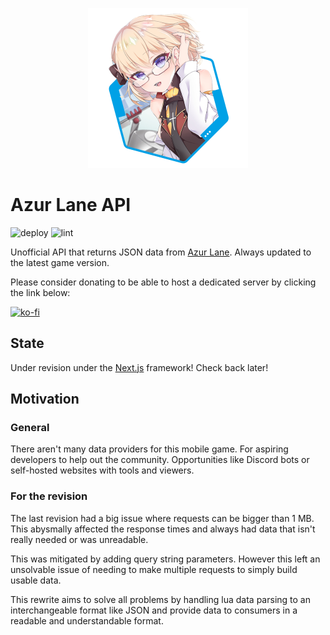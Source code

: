 <p align="center">
  <img src="icon.png" width="256" title="Azur Lane API">
</p>

# Azur Lane API
![deploy](https://github.com/lenitrous/azur-lane-api/workflows/deploy/badge.svg?branch=master&event=push) ![lint](https://github.com/lenitrous/azur-lane-api/workflows/lint/badge.svg?branch=master&event=push)

Unofficial API that returns JSON data from [Azur Lane](https://azurlane.yo-star.com/). Always updated to the latest game version.

Please consider donating to be able to host a dedicated server by clicking the link below:

[![ko-fi](https://www.ko-fi.com/img/githubbutton_sm.svg)](https://ko-fi.com/W7W71CF9V)

## State
Under revision under the [Next.js](https://nextjs.org) framework! Check back later!

## Motivation
### General
There aren't many data providers for this mobile game. For aspiring developers to help out the community. Opportunities like Discord bots or self-hosted websites with tools and viewers.
### For the revision
The last revision had a big issue where requests can be bigger than 1 MB. This abysmally affected the response times and always had data that isn't really needed or was unreadable.

This was mitigated by adding query string parameters. However this left an unsolvable issue of needing to make multiple requests to simply build usable data.

This rewrite aims to solve all problems by handling lua data parsing to an interchangeable format like JSON and provide data to consumers in a readable and understandable format.